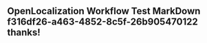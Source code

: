 <properties
ms.topic="hero-topic"
ms.test1="hero-topic"
ms.test2="test"/>

## OpenLocalization Workflow Test MarkDown f316df26-a463-4852-8c5f-26b905470122 thanks!
